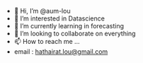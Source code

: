 - 👋 Hi, I’m @aum-lou
- 👀 I’m interested in Datascience
- 🌱 I’m currently learning in forecasting
- 💞️ I’m looking to collaborate on everything
- 📫 How to reach me ...
- email : hathairat.lou@gmail.com

<!---
aum-lou/aum-lou is a ✨ special ✨ repository because its `README.md` (this file) appears on your GitHub profile.
You can click the Preview link to take a look at your changes.
--->
